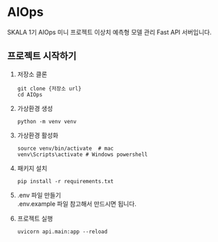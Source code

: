 # AIOps
SKALA 1기 AIOps 미니 프로젝트 이상치 예측형 모델 관리 Fast API 서버입니다.

## 프로젝트 시작하기

1. 저장소 클론
   ```
   git clone {저장소 url}
   cd AIOps
   ```
   
2. 가상환경 생성
   
   ```
   python -m venv venv
   ```

3. 가상환경 활성화
   ```
   source venv/bin/activate  # mac
   venv\Scripts\activate # Windows powershell
   ```
   
4. 패키지 설치
   ```
   pip install -r requirements.txt
   ```

5. .env 파일 만들기  
   .env.example 파일 참고해서 만드시면 됩니다.
   
6. 프로젝트 실행
   ```
   uvicorn api.main:app --reload  
   ```
